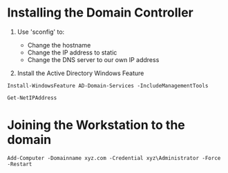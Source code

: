 # Installing the Domain Controller

1. Use 'sconfig' to:
    - Change the hostname
    - Change the IP address to static
    - Change the DNS server to our own IP address

2. Install the Active Directory Windows Feature

```shell
Install-WindowsFeature AD-Domain-Services -IncludeManagementTools
```

```shell
Get-NetIPAddress
```

# Joining the Workstation to the domain

```shell
Add-Computer -Domainname xyz.com -Credential xyz\Administrator -Force -Restart
```